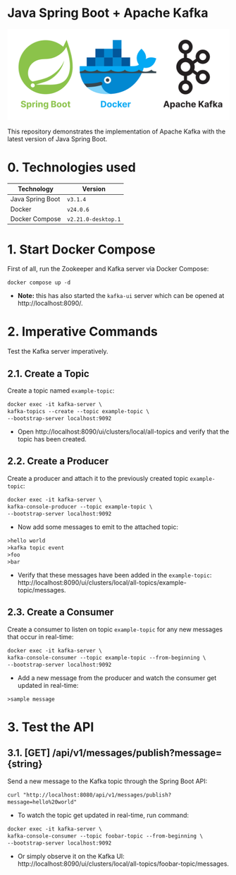 # Java Spring Boot + Apache Kafka

![banner.svg](misc/banner.svg)

This repository demonstrates the implementation of Apache Kafka with the latest version of Java Spring Boot.

# 0. Technologies used

| Technology       | Version             |
|------------------|---------------------|
| Java Spring Boot | `v3.1.4`            |
| Docker           | `v24.0.6`           |
| Docker Compose   | `v2.21.0-desktop.1` |

# 1. Start Docker Compose

First of all, run the Zookeeper and Kafka server via Docker Compose:

```shell
docker compose up -d
```

- **Note:** this has also started the `kafka-ui` server which can be opened at http://localhost:8090/.

# 2. Imperative Commands

Test the Kafka server imperatively.

## 2.1. Create a Topic

Create a topic named `example-topic`:

```shell
docker exec -it kafka-server \
kafka-topics --create --topic example-topic \
--bootstrap-server localhost:9092
```

- Open http://localhost:8090/ui/clusters/local/all-topics and verify that the topic has been created.

## 2.2. Create a Producer

Create a producer and attach it to the previously created topic `example-topic`:

```shell
docker exec -it kafka-server \
kafka-console-producer --topic example-topic \
--bootstrap-server localhost:9092
```

- Now add some messages to emit to the attached topic:

```shell
>hello world
>kafka topic event
>foo
>bar
```

- Verify that these messages have been added in the `example-topic`: http://localhost:8090/ui/clusters/local/all-topics/example-topic/messages.

## 2.3. Create a Consumer

Create a consumer to listen on topic `example-topic` for any new messages that occur in real-time:

```shell
docker exec -it kafka-server \
kafka-console-consumer --topic example-topic --from-beginning \
--bootstrap-server localhost:9092
```

- Add a new message from the producer and watch the consumer get updated in real-time:

```shell
>sample message
```

# 3. Test the API

## 3.1. [GET] /api/v1/messages/publish?message={string}

Send a new message to the Kafka topic through the Spring Boot API:

```shell
curl "http://localhost:8080/api/v1/messages/publish?message=hello%20world"
```

- To watch the topic get updated in real-time, run command:

```shell
docker exec -it kafka-server \
kafka-console-consumer --topic foobar-topic --from-beginning \
--bootstrap-server localhost:9092
```

- Or simply observe it on the Kafka UI: http://localhost:8090/ui/clusters/local/all-topics/foobar-topic/messages.
